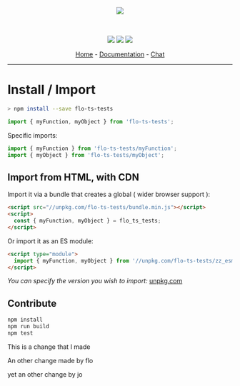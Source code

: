 <p align="center">
    <img src="https://user-images.githubusercontent.com/6702424/80216211-00ef5280-863e-11ea-81de-59f3a3d4b8e4.png">  
</p>
<p align="center">
    <i></i>
    <br>
    <br>
    <img src="https://github.com/cahuzacf/flo-ts-tests/workflows/ci/badge.svg">
    <img src="https://img.shields.io/bundlephobia/minzip/flo-ts-tests">
    <img src="https://img.shields.io/npm/dw/flo-ts-tests">
</p>
<p align="center">
  <a href="https://github.com/cahuzacf/flo-ts-tests">Home</a>
  -
  <a href="https://github.com/cahuzacf/flo-ts-tests">Documentation</a>
  -
  <a href="https://gitter.im/flo-ts-tests/">Chat</a>
</p>

---

# Install / Import

```bash
> npm install --save flo-ts-tests
```
```typescript
import { myFunction, myObject } from 'flo-ts-tests'; 
```

Specific imports:

```typescript
import { myFunction } from 'flo-ts-tests/myFunction';
import { myObject } from 'flo-ts-tests/myObject';
```

## Import from HTML, with CDN

Import it via a bundle that creates a global ( wider browser support ):  

```html
<script src="//unpkg.com/flo-ts-tests/bundle.min.js"></script>
<script>
  const { myFunction, myObject } = flo_ts_tests;
</script>
```

Or import it as an ES module:  

```html
<script type="module">
  import { myFunction, myObject } from '//unpkg.com/flo-ts-tests/zz_esm/index.js';
</script>
```

*You can specify the version you wish to import:* [unpkg.com](https://unpkg.com)
    
## Contribute

```bash
npm install
npm run build
npm test
```

This is a change that I made

An other change made by flo

yet an other change by jo
